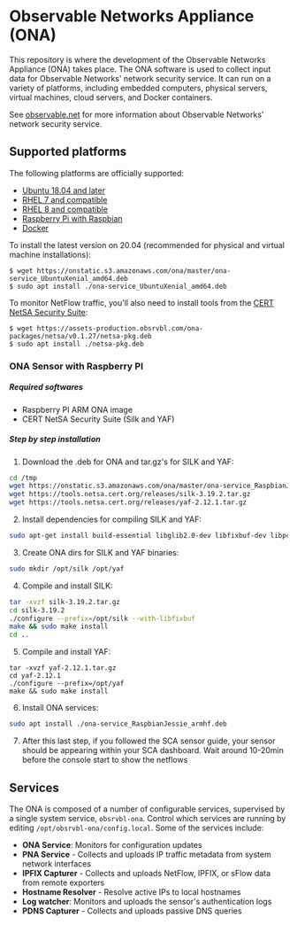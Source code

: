 # Observable Networks Appliance (ONA) #

This repository is where the development of the Observable Networks Appliance (ONA) takes place. The ONA software is used to collect input data for Observable Networks' network security service. It can run on a variety of platforms, including embedded computers, physical servers, virtual machines, cloud servers, and Docker containers.

See [observable.net](https://observable.net) for more information about Observable Networks' network security service.

## Supported platforms

The following platforms are officially supported:

* [Ubuntu 18.04 and later](https://onstatic.s3.amazonaws.com/ona/master/ona-service_UbuntuXenial_amd64.deb)
* [RHEL 7 and compatible](https://onstatic.s3.amazonaws.com/ona/master/ona-service_RHEL_7_x86_64.rpm)
* [RHEL 8 and compatible](https://onstatic.s3.amazonaws.com/ona/master/ona-service_RHEL_8_x86_64.rpm)
* [Raspberry Pi with Raspbian](https://onstatic.s3.amazonaws.com/ona/master/ona-service_RaspbianJessie_armhf.deb)
* [Docker](https://github.com/obsrvbl/ona/blob/master/images/docker/Dockerfile)

To install the latest version on 20.04 (recommended for physical and virtual machine installations):

```
$ wget https://onstatic.s3.amazonaws.com/ona/master/ona-service_UbuntuXenial_amd64.deb
$ sudo apt install ./ona-service_UbuntuXenial_amd64.deb
```

To monitor NetFlow traffic, you'll also need to install tools from the [CERT NetSA Security Suite](https://tools.netsa.cert.org/):

```
$ wget https://assets-production.obsrvbl.com/ona-packages/netsa/v0.1.27/netsa-pkg.deb
$ sudo apt install ./netsa-pkg.deb
```

### ONA Sensor with Raspberry PI
##### Required softwares
- Raspberry PI ARM ONA image
- CERT NetSA Security Suite (Silk and YAF)

##### Step by step installation
1. Download the .deb for ONA and tar.gz's for SILK and YAF:
```bash
cd /tmp
wget https://onstatic.s3.amazonaws.com/ona/master/ona-service_RaspbianJessie_armhf.deb 
wget https://tools.netsa.cert.org/releases/silk-3.19.2.tar.gz
wget https://tools.netsa.cert.org/releases/yaf-2.12.1.tar.gz
```

2. Install dependencies for compiling SILK and YAF:
```bash
sudo apt-get install build-essential libglib2.0-dev libfixbuf-dev libpcap-dev
```

3. Create ONA dirs for SILK and YAF binaries:
```bash
sudo mkdir /opt/silk /opt/yaf
```

4. Compile and install SILK:
```bash
tar -xvzf silk-3.19.2.tar.gz
cd silk-3.19.2
./configure --prefix=/opt/silk --with-libfixbuf
make && sudo make install 
cd ..
```

5. Compile and install YAF:
```shell
tar -xvzf yaf-2.12.1.tar.gz
cd yaf-2.12.1 
./configure --prefix=/opt/yaf 
make && sudo make install 
```

6. Install ONA services: 
```bash
sudo apt install ./ona-service_RaspbianJessie_armhf.deb
```

7. After this last step, if you followed the SCA sensor guide, your sensor should be appearing within your SCA dashboard. Wait around 10-20min before the console start to show the netflows



## Services

The ONA is composed of a number of configurable services, supervised by a single system service, `obsrvbl-ona`.
Control which services are running by editing `/opt/obsrvbl-ona/config.local`.
Some of the services include:

* __ONA Service__: Monitors for configuration updates
* __PNA Service__ - Collects and uploads IP traffic metadata from system network interfaces
* __IPFIX Capturer__ - Collects and uploads NetFlow, IPFIX, or sFlow data from remote exporters
* __Hostname Resolver__ - Resolve active IPs to local hostnames
* __Log watcher__: Monitors and uploads the sensor's authentication logs
* __PDNS Capturer__ - Collects and uploads passive DNS queries

